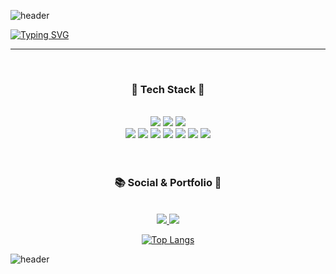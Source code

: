 ![header](https://capsule-render.vercel.app/api?type=waving&color=0:93EEF3,50:A5BCFF,100:FEDCED&height=100&section=header)

[![Typing SVG](https://readme-typing-svg.demolab.com?font=Alkatra&weight=500&size=45&duration=6000&pause=60&color=6994CDEE&center=true&vCenter=true&multiline=true&repeat=true&width=1000&height=100&lines=Chaehyun's+GitHub👩‍💻)](https://git.io/typing-svg)


<hr>

<br>


<div align=center>
  <h3> 💾 Tech Stack 💾 </h3> <br>
  	<img src="https://img.shields.io/badge/AndroidStudio-3DDC84?style=flat&logo=AndroidStudio&logoColor=white"/>
	<img src="https://img.shields.io/badge/VisualStudioCode-007ACC?style=flat&logo=visualstudiocode&logoColor=white"/>
	<img src="https://img.shields.io/badge/Figma-F24E1E?style=flat&logo=Figma&logoColor=white"/><br>
	<img src="https://img.shields.io/badge/Kotlin-61DAFB?style=flat&logo=Kotlin&logoColor=white"/>
	<img src="https://img.shields.io/badge/ReactNative-777BB4?style=flat&logo=React&logoColor=white"/>
	<img src="https://img.shields.io/badge/Html5-E34F26?style=flat&logo=Html5&logoColor=white"/>
	<img src="https://img.shields.io/badge/Css3-1572B6?style=flat&logo=Css3&logoColor=white"/>
	<img src="https://img.shields.io/badge/TypeScript-3178C6?style=flat&logo=TypeScript&logoColor=white"/>
	<img src="https://img.shields.io/badge/Php-777BB4?style=flat&logo=Php&logoColor=white"/>
	<img src="https://img.shields.io/badge/Mysql-4479A1?style=flat&logo=Mysql&logoColor=white"/>
	
</div>

<br>
<br>

<div align=center>
	<h3> 📚 Social & Portfolio 🎨 </h3> <br>
	<a href="https://velog.io/@chhue">
		<img src="https://img.shields.io/badge/Velog-20C997?style=flat&logo=Velog&logoColor=white" />
	</a>
  	<a href="https://play.google.com/store/apps/developer?id=Hue">
		<img src="https://img.shields.io/badge/GooglePlay-414141?style=flat&logo=googleplay&logoColor=white" />
	</a>
 
</div>

<div align=center>

[![Top Langs](https://github-readme-stats.vercel.app/api/top-langs/?username=chhue&layout=compact)](https://github.com/chhue/github-readme-stats)
	
</div>

![header](https://capsule-render.vercel.app/api?type=waving&color=0:FEDCED,50:A5BCFF,100:93EEF3&height=100&section=footer)
